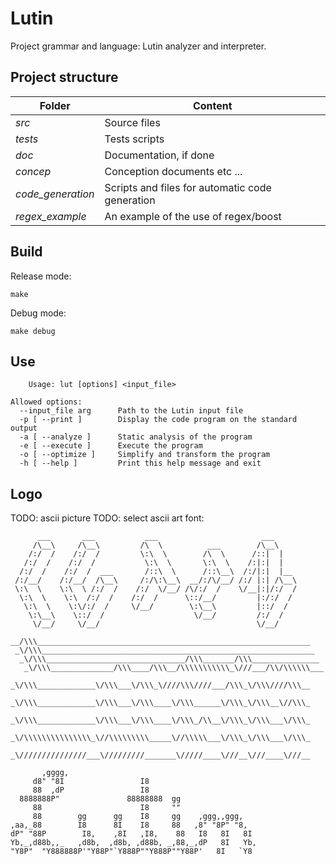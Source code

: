 # Lutin
Project grammar and language: Lutin analyzer and interpreter.



## Project structure

Folder  | Content
------------- | -------------
*src* | Source files
*tests* | Tests scripts
*doc* | Documentation, if done
*concep* | Conception documents etc ...
*code_generation* | Scripts and files for automatic code generation
*regex_example* | An example of the use of regex/boost

## Build

Release mode:
```shell
make
```
Debug mode:
```shell
make debug
```
## Use
```
    Usage: lut [options] <input_file>

Allowed options:
  --input_file arg      Path to the Lutin input file
  -p [ --print ]        Display the code program on the standard output
  -a [ --analyze ]      Static analysis of the program
  -e [ --execute ]      Execute the program
  -o [ --optimize ]     Simplify and transform the program
  -h [ --help ]         Print this help message and exit
```

## Logo

TODO: ascii picture
TODO: select ascii art font:

```
      ___       ___           ___                       ___     
     /\__\     /\__\         /\  \          ___        /\__\    
    /:/  /    /:/  /         \:\  \        /\  \      /::|  |   
   /:/  /    /:/  /           \:\  \       \:\  \    /:|:|  |   
  /:/  /    /:/  /  ___       /::\  \      /::\__\  /:/|:|  |__ 
 /:/__/    /:/__/  /\__\     /:/\:\__\  __/:/\/__/ /:/ |:| /\__\
 \:\  \    \:\  \ /:/  /    /:/  \/__/ /\/:/  /    \/__|:|/:/  /
  \:\  \    \:\  /:/  /    /:/  /      \::/__/         |:/:/  / 
   \:\  \    \:\/:/  /     \/__/        \:\__\         |::/  /  
    \:\__\    \::/  /                    \/__/         /:/  /   
     \/__/     \/__/                                   \/__/    
```

```
__/\\\_____________________________________________________________        
 _\/\\\_____________________________________________________________       
  _\/\\\_______________________________/\\\_______/\\\_______________      
   _\/\\\______________/\\\____/\\\__/\\\\\\\\\\\_\///___/\\/\\\\\\___     
    _\/\\\_____________\/\\\___\/\\\_\////\\\////___/\\\_\/\\\////\\\__    
     _\/\\\_____________\/\\\___\/\\\____\/\\\______\/\\\_\/\\\__\//\\\_   
      _\/\\\_____________\/\\\___\/\\\____\/\\\_/\\__\/\\\_\/\\\___\/\\\_  
       _\/\\\\\\\\\\\\\\\_\//\\\\\\\\\_____\//\\\\\___\/\\\_\/\\\___\/\\\_ 
        _\///////////////___\/////////_______\/////____\///__\///____\///__
 ```
 
 ```
        ,gggg,                                          
      d8" "8I                 I8                       
      88  ,dP                 I8                       
   8888888P"               88888888  gg                
      88                      I8     ""                
      88        gg      gg    I8     gg    ,ggg,,ggg,  
 ,aa,_88        I8      8I    I8     88   ,8" "8P" "8, 
dP" "88P        I8,    ,8I   ,I8,    88   I8   8I   8I 
Yb,_,d88b,,_   ,d8b,  ,d8b, ,d88b, _,88,_,dP   8I   Yb,
 "Y8P"  "Y888888P'"Y88P"`Y888P""Y888P""Y88P'   8I   `Y8
 ```